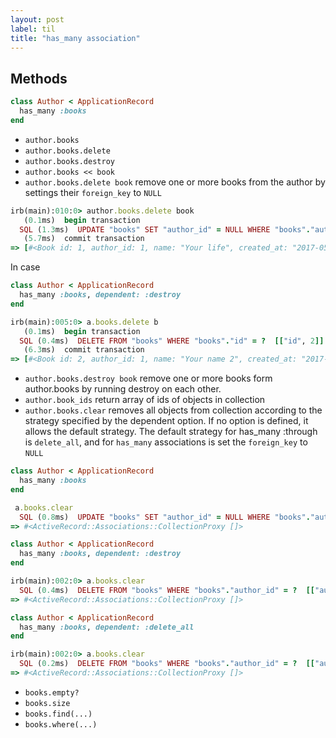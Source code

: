 ```yaml
---
layout: post
label: til
title: "has_many association"
---
```


## Methods
```ruby
class Author < ApplicationRecord
  has_many :books
end 
```
- `author.books`
- `author.books.delete`
- `author.books.destroy`
- `author.books << book`
- `author.books.delete book`
remove one or more books from the author by settings their `foreign_key` to `NULL`
```ruby
irb(main):010:0> author.books.delete book
   (0.1ms)  begin transaction
  SQL (1.3ms)  UPDATE "books" SET "author_id" = NULL WHERE "books"."author_id" = ? AND "books"."id" = 1  [["author_id", 1]]
   (5.7ms)  commit transaction
=> [#<Book id: 1, author_id: 1, name: "Your life", created_at: "2017-05-11 10:50:36", updated_at: "2017-05-11 10:50:36">]
```
In case
```ruby
class Author < ApplicationRecord
  has_many :books, dependent: :destroy
end 
```
```ruby
irb(main):005:0> a.books.delete b
   (0.1ms)  begin transaction
  SQL (0.4ms)  DELETE FROM "books" WHERE "books"."id" = ?  [["id", 2]]
   (6.3ms)  commit transaction
=> [#<Book id: 2, author_id: 1, name: "Your name 2", created_at: "2017-05-11 11:08:50", updated_at: "2017-05-11 11:08:50">]
```
- `author.books.destroy book`
remove one or more books form author.books by running destroy on each other. 
- `author.book_ids`
return array of ids of objects in collection
- `author.books.clear`
removes all objects from collection according to the strategy specified by the dependent option. If no option is defined, it allows the default strategy. The default strategy for has_many :through is `delete_all`, 
and for `has_many` associations is set the `foreign_key` to `NULL`
```ruby
class Author < ApplicationRecord
  has_many :books 
end
```
```ruby
 a.books.clear
  SQL (0.8ms)  UPDATE "books" SET "author_id" = NULL WHERE "books"."author_id" = ?  [["author_id", 1]]
=> #<ActiveRecord::Associations::CollectionProxy []>
```
```ruby
class Author < ApplicationRecord 
  has_many :books, dependent: :destroy
end 
```
```ruby
irb(main):002:0> a.books.clear
  SQL (0.4ms)  DELETE FROM "books" WHERE "books"."author_id" = ?  [["author_id", 1]]
=> #<ActiveRecord::Associations::CollectionProxy []>
```

```ruby
class Author < ApplicationRecord
  has_many :books, dependent: :delete_all
end 
```
```ruby
irb(main):002:0> a.books.clear
  SQL (0.2ms)  DELETE FROM "books" WHERE "books"."author_id" = ?  [["author_id", 1]]
=> #<ActiveRecord::Associations::CollectionProxy []>
```
- `books.empty?`
- `books.size`
- `books.find(...)`
- `books.where(...)`



